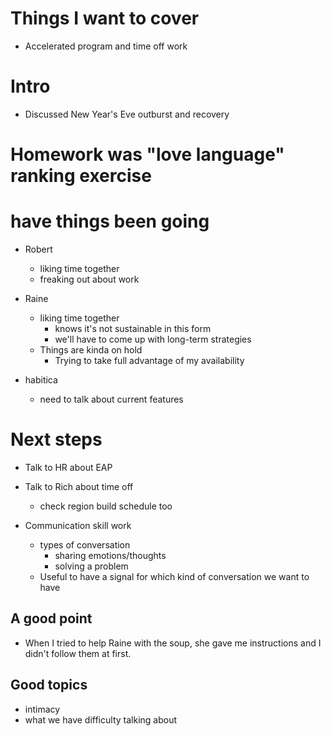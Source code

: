 # Things I want to cover

- Accelerated program and time off work

# Intro

- Discussed New Year's Eve outburst and recovery

# Homework was "love language" ranking exercise

# have things been going

- Robert
  - liking time together
  - freaking out about work

- Raine
  - liking time together
    - knows it's not sustainable in this form
    - we'll have to come up with long-term strategies
  - Things are kinda on hold
    - Trying to take full advantage of my availability

- habitica
  - need to talk about current features

# Next steps

- Talk to HR about EAP
- Talk to Rich about time off
  - check region build schedule too

- Communication skill work
  - types of conversation
    - sharing emotions/thoughts
    - solving a problem
  - Useful to have a signal for which kind of conversation we want to have

## A good point

- When I tried to help Raine with the soup, she gave me instructions and I
  didn't follow them at first.

## Good topics

  - intimacy
  - what we have difficulty talking about
